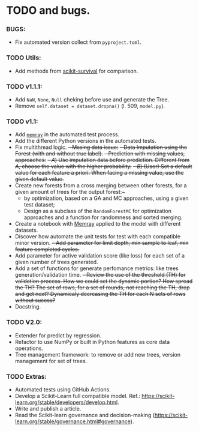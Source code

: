 # TODO and bugs.

### BUGS:
- Fix automated version collect from `pyproject.toml`.

### TODO Utils:

- Add methods from [scikit-survival](https://scikit-survival.readthedocs.io/en/stable/user_guide/random-survival-forest.html) for comparison.

### TODO v1.1.1:

- Add `NaN`, `None`, `Null` cheking before use and generate the Tree.
- Remove `self.dataset = dataset.dropna()` (l. 509, `model.py`).

### TODO v1.1:

- Add [`memray`](https://github.com/bloomberg/memray) in the automated test process. 
- Add the different Python versions in the automated tests.
- Fix multithread logic.
~~- Mssing data issue:~~
    ~~- Data Imputation using the Forest (with and without true label).~~
    ~~- Prediction with missing values, approaches:~~
        ~~- *A*) Use imputation data before prediction. Different from *A*, choose the value with the higher probability.~~
        ~~- *B*) (User) Set a default value for each feature a priori. When facing a missing value, use the given default value.~~
- Create new forests from a cross merging between other forests, for a given amount of trees for the output forest:~
    - by optimization, based on a GA and MC approaches, using a given test dataset;
    - Design as a subclass of the `RandomForestMC` for optimization approaches and a function for randomness and sorted merging.
- Create a notebook with [Memray](https://github.com/bloomberg/memray) applied to the model with different datasets.
- Discover how automate the unit tests for test with each compatible minor version.
~~- Add parameter for limit depth, min sample to leaf, min feature completed cycles.~~
- Add parameter for active validation score (like loss) for each set of a given number of trees generated.
- Add a set of functions for generate perfomance metrics: like trees generation/validation time.
~~- Review the use of the threshold (TH) for validation process. How we could set the dynamic portion? How spread the TH? The set of rows, for a set of rounds, not reaching the TH, drop and get next? Dynamicaly decreasing the TH for each N sets of rows without sucess?~~
- Docstring.

### TODO V2.0:

- Extender for predict by regression.
- Refactor to use NumPy or built in Python features as core data operations.
- Tree management framework: to remove or add new trees, version management for set of trees.

### TODO Extras:
- Automated tests using GitHub Actions.
- Develop a Scikit-Learn full compatible model. Ref.: <https://scikit-learn.org/stable/developers/develop.html>.
- Write and publish a article.
- Read the Scikit-learn governance and decision-making (https://scikit-learn.org/stable/governance.html#governance).
